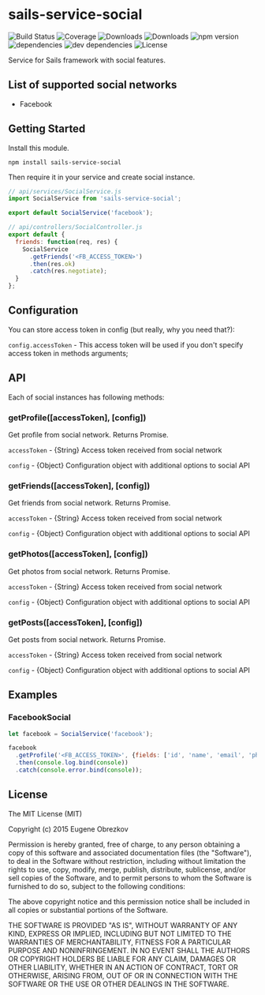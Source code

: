 # sails-service-social

![Build Status](https://img.shields.io/travis/ghaiklor/sails-service-social.svg)
![Coverage](https://img.shields.io/coveralls/ghaiklor/sails-service-social.svg)
![Downloads](https://img.shields.io/npm/dm/sails-service-social.svg)
![Downloads](https://img.shields.io/npm/dt/sails-service-social.svg)
![npm version](https://img.shields.io/npm/v/sails-service-social.svg)
![dependencies](https://img.shields.io/david/ghaiklor/sails-service-social.svg)
![dev dependencies](https://img.shields.io/david/dev/ghaiklor/sails-service-social.svg)
![License](https://img.shields.io/npm/l/sails-service-social.svg)

Service for Sails framework with social features.

## List of supported social networks

- Facebook

## Getting Started

Install this module.

```shell
npm install sails-service-social
```

Then require it in your service and create social instance.

```javascript
// api/services/SocialService.js
import SocialService from 'sails-service-social';

export default SocialService('facebook');

// api/controllers/SocialController.js
export default {
  friends: function(req, res) {
    SocialService
      .getFriends('<FB_ACCESS_TOKEN>')
      .then(res.ok)
      .catch(res.negotiate);
  }
};
```

## Configuration

You can store access token in config (but really, why you need that?):

`config.accessToken` - This access token will be used if you don't specify access token in methods arguments;

## API

Each of social instances has following methods:

### getProfile([accessToken], [config])

Get profile from social network. Returns Promise.

`accessToken` - {String} Access token received from social network

`config` - {Object} Configuration object with additional options to social API

### getFriends([accessToken], [config])

Get friends from social network. Returns Promise.

`accessToken` - {String} Access token received from social network

`config` - {Object} Configuration object with additional options to social API

### getPhotos([accessToken], [config])

Get photos from social network. Returns Promise.

`accessToken` - {String} Access token received from social network

`config` - {Object} Configuration object with additional options to social API

### getPosts([accessToken], [config])

Get posts from social network. Returns Promise.

`accessToken` - {String} Access token received from social network

`config` - {Object} Configuration object with additional options to social API

## Examples

### FacebookSocial

```javascript
let facebook = SocialService('facebook');

facebook
  .getProfile('<FB_ACCESS_TOKEN>', {fields: ['id', 'name', 'email', 'photos']})
  .then(console.log.bind(console))
  .catch(console.error.bind(console));
```

## License

The MIT License (MIT)

Copyright (c) 2015 Eugene Obrezkov

Permission is hereby granted, free of charge, to any person obtaining a copy
of this software and associated documentation files (the "Software"), to deal
in the Software without restriction, including without limitation the rights
to use, copy, modify, merge, publish, distribute, sublicense, and/or sell
copies of the Software, and to permit persons to whom the Software is
furnished to do so, subject to the following conditions:

The above copyright notice and this permission notice shall be included in all
copies or substantial portions of the Software.

THE SOFTWARE IS PROVIDED "AS IS", WITHOUT WARRANTY OF ANY KIND, EXPRESS OR
IMPLIED, INCLUDING BUT NOT LIMITED TO THE WARRANTIES OF MERCHANTABILITY,
FITNESS FOR A PARTICULAR PURPOSE AND NONINFRINGEMENT. IN NO EVENT SHALL THE
AUTHORS OR COPYRIGHT HOLDERS BE LIABLE FOR ANY CLAIM, DAMAGES OR OTHER
LIABILITY, WHETHER IN AN ACTION OF CONTRACT, TORT OR OTHERWISE, ARISING FROM,
OUT OF OR IN CONNECTION WITH THE SOFTWARE OR THE USE OR OTHER DEALINGS IN THE
SOFTWARE.
